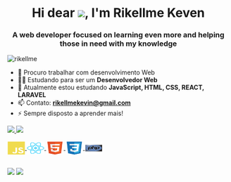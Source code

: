 <h1 align="center">Hi dear <img src="https://raw.githubusercontent.com/kaueMarques/kaueMarques/master/hi.gif" width="30px">, I'm Rikellme Keven</h1>
<h3 align="center">A web developer focused on learning even more and helping those in need with my knowledge</h3>
<p align="left"> <img src="https://komarev.com/ghpvc/?username=rikellme" alt="rikellme" /> </p>

- 🔭 Procuro trabalhar com desenvolvimento Web 
- 👨‍💻 Estudando para ser um **Desenvolvedor Web**
- 🌱 Atualmente estou estudando **JavaScript, HTML, CSS, REACT, LARAVEL**
- 📫 Contato: **rikellmekevin@gmail.com**
- ⚡ Sempre disposto a aprender mais!

 <div>
  <a href="https://github.com/Rikellme">
  <img height="180em" src="https://github-readme-stats.vercel.app/api?username=Rikellme&show_icons=true&theme=gotham&include_all_commits=true&count_private=true"/>
  <img height="180em" src="https://github-readme-stats.vercel.app/api/top-langs/?username=Rikellme&layout=compact&langs_count=7&theme=gotham"/>
</div>

<div style="display: inline_block"><br>
  <img align="center" alt="Rikellme-Js" height="30" width="40" src="https://raw.githubusercontent.com/devicons/devicon/master/icons/javascript/javascript-plain.svg">
  <img align="center" alt="Rikellme-React" height="30" width="40" src="https://raw.githubusercontent.com/devicons/devicon/master/icons/react/react-original.svg">
  <img align="center" alt="Rikellme-HTML" height="30" width="40" src="https://raw.githubusercontent.com/devicons/devicon/master/icons/html5/html5-original.svg">
  <img align="center" alt="Rikellme-CSS" height="30" width="40" src="https://raw.githubusercontent.com/devicons/devicon/master/icons/css3/css3-original.svg">
  <img align="center" alt="Rikellme-Php" height="30" width="40" src="https://raw.githubusercontent.com/devicons/devicon/master/icons/php/php-original.svg">
</div>
  
  ##

<div>
  <a href="https://instagram.com/rikellme_kevin" target="_blank"><img src="https://img.shields.io/badge/-Instagram-%23E4405F?style=for-the-badge&logo=instagram&logoColor=white" target="_blank"></a>
   <a href = "mailto:rikellmekevin@gmail.com"><img src="https://img.shields.io/badge/-Gmail-%23333?style=for-the-badge&logo=gmail&logoColor=white" target="_blank"></a>
 
 </div>

<!-- 

<p align="center">
<a href="https://web.facebook.com/rikellme.kevin" target="blank"><img align="center" src="https://cdn.jsdelivr.net/npm/simple-icons@3.0.1/icons/facebook.svg" alt="rikellme" height="20" width="20" /></a>
<a href="https://www.instagram.com/rikellme_kevin" target="blank"><img align="center" src="https://cdn.jsdelivr.net/npm/simple-icons@3.0.1/icons/instagram.svg" alt="rikellme" height="20" width="20" /></a>
</p>
-->

<!--
**Rikellme/Rikellme** is a ✨ _special_ ✨ repository because its `README.md` (this file) appears on your GitHub profile.

Here are some ideas to get you started:

- 🔭 I’m currently working on ...
- 🌱 I’m currently learning ...
- 👯 I’m looking to collaborate on ...
- 🤔 I’m looking for help with ...
- 💬 Ask me about ...
- 📫 How to reach me: ...
- 😄 Pronouns: ...
- ⚡ Fun fact: ...
-->
